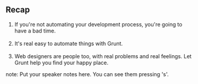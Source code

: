 ##  Recap

1. If you're not automating your development process, you're going to have a bad time. <!-- .element: class="fragment" --><br><br>
2. It's real easy to automate things with Grunt. <!-- .element: class="fragment" --><br><br>
3. Web designers are people too, with real problems and real feelings. Let Grunt help you find your happy place. <!-- .element: class="fragment" -->

note:
    Put your speaker notes here.
    You can see them pressing 's'.
